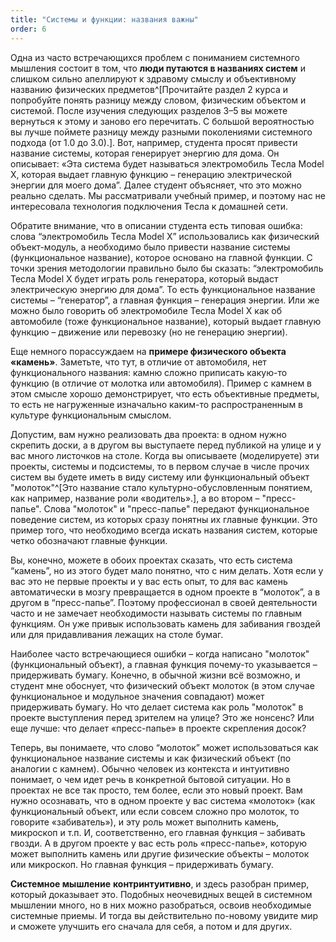 ```yaml
---
title: "Системы и функции: названия важны"
order: 6
---
```




Одна из часто встречающихся проблем с пониманием системного мышления состоит в том, что **люди путаются в названиях систем** и слишком сильно апеллируют к здравому смыслу и объективному названию физических предметов^[Прочитайте раздел 2 курса и попробуйте понять разницу между словом, физическим объектом и системой. После изучения следующих разделов 3–5 вы можете вернуться к этому и заново его перечитать. С большой вероятностью вы лучше поймете разницу между разными поколениями системного подхода (от 1.0 до 3.0).]. Вот, например, студента просят привести название системы, которая генерирует энергию для дома. Он описывает: «Эта система будет называться электромобиль Тесла Model X, которая выдает главную функцию – генерацию электрической энергии для моего дома”. Далее студент объясняет, что это можно реально сделать. Мы рассматривали учебный пример, и поэтому нас не интересовала технология подключения Тесла к домашней сети.

Обратите внимание, что в описании студента есть типовая ошибка: слова “электромобиль Тесла Model X” использовались как физический объект-модуль, а необходимо было привести название системы (функциональное название), которое основано на главной функции. С точки зрения методологии правильно было бы сказать: “электромобиль Тесла Model X будет играть роль генератора, который выдаст электрическую энергию для дома”. То есть функциональное название системы – “генератор”, а главная функция – генерация энергии. Или же можно было говорить об электромобиле Тесла Model X как об автомобиле (тоже функциональное название), который выдает главную функцию – движение или перевозку (но не генерацию энергии).

Еще немного порассуждаем на **примере физического объекта** **«****камень****»**. Заметьте, что тут, в отличие от автомобиля, нет функционального названия: камню сложно приписать какую-то функцию (в отличие от молотка или автомобиля). Пример с камнем в этом смысле хорошо демонстрирует, что есть объективные предметы, то есть не нагруженные изначально каким-то распространенным в культуре функциональным смыслом.

Допустим, вам нужно реализовать два проекта: в одном нужно скрепить доски, а в другом вы выступаете перед публикой на улице и у вас много листочков на столе. Когда вы описываете (моделируете) эти проекты, системы и подсистемы, то в первом случае в числе прочих систем вы будете иметь в виду систему или функциональный объект "молоток"^[Это название стало культурно-обусловленным понятием, как например, название роли «водитель».], а во втором – "пресс-папье". Слова "молоток" и "пресс-папье" передают функциональное поведение систем, из которых сразу понятны их главные функции. Это пример того, что необходимо всегда искать названия систем, которые четко обозначают главные функции.

Вы, конечно, можете в обоих проектах сказать, что есть система “камень”, но из этого будет мало понятно, что с ним делать. Хотя если у вас это не первые проекты и у вас есть опыт, то для вас камень автоматически в мозгу превращается в одном проекте в “молоток”, а в другом в “пресс-папье”. Поэтому профессионал в своей деятельности часто и не замечает необходимости называть системы по главным функциям. Он уже привык использовать камень для забивания гвоздей или для придавливания лежащих на столе бумаг.

Наиболее часто встречающиеся ошибки – когда написано "молоток" (функциональный объект), а главная функция почему-то указывается – придерживать бумагу. Конечно, в обычной жизни всё возможно, и студент мне обоснует, что физический объект молоток (в этом случае функциональное и модульное значения совпадают) может придерживать бумагу. Но что делает система как роль "молоток" в проекте выступления перед зрителем на улице? Это же нонсенс? Или еще лучше: что делает «пресс-папье» в проекте скрепления досок?

Теперь, вы понимаете, что слово “молоток” может использоваться как функциональное название системы и как физический объект (по аналогии с камнем). Обычно человек из контекста и интуитивно понимает, о чем идет речь в конкретной бытовой ситуации. Но в проектах не все так просто, тем более, если это новый проект. Вам нужно осознавать, что в одном проекте у вас система «молоток» (как функциональный объект, или если совсем сложно про молоток, то говорите «забиватель»), и эту роль может выполнить камень, микроскоп и т.п. И, соответственно, его главная функция – забивать гвозди. А в другом проекте у вас есть роль «пресс-папье», которую может выполнить камень или другие физические объекты – молоток или микроскоп. Но главная функция – придерживать бумагу.

**Системное мышление** **контринтуитивно**, и здесь разобран пример, который доказывает это. Подобных неочевидных вещей в системном мышлении много, но в них можно разобраться, освоив необходимые системные приемы. И тогда вы действительно по-новому увидите мир и сможете улучшить его сначала для себя, а потом и для других.

